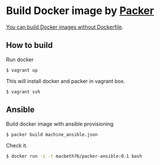 # Build Docker image by [Packer](http://www.packer.io/)

[You can build Docker images without Dockerfile](http://www.packer.io/docs/builders/docker.html#toc_4).

## How to build

Run docker 

```
$ vagrant up
```

This will install docker and packer in vagrant box.

```
$ vagrant ssh
```

## Ansible

Build docker image with ansible provisioning

```
$ packer build machine_ansible.json
```

Check it.

```bash
$ docker run -i -t macbeth76/packer-ansible:0.1 bash
```

